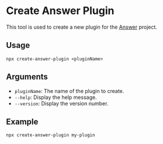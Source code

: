 # Create Answer Plugin

This tool is used to create a new plugin for the [Answer](https://github.com/apache/incubator-answer) project.

## Usage

```shell
npx create-answer-plugin <pluginName>
```

## Arguments

- `pluginName`: The name of the plugin to create.
- `--help`: Display the help message.
- `--version`: Display the version number.


## Example

```shell
npx create-answer-plugin my-plugin
```